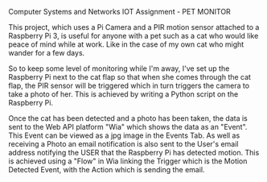 Computer Systems and Networks IOT Assignment - PET MONITOR

This project, which uses a Pi Camera and a PIR motion sensor attached to a Raspberry Pi 3,
is useful for anyone with a pet such as a cat who would like peace of mind while at work. 
Like in the case of my own cat who might wander for a few days.

So to keep some level of monitoring while I'm away, I've set up the Raspberry Pi next to 
the cat flap so that when she comes through the cat flap, the PIR sensor will be triggered 
which in turn triggers the camera to take a photo of her. This is achieved by writing a Python 
script on the Raspberry Pi.

Once the cat has been detected and a photo has been taken, the data is sent to the Web API 
platform "Wia" which shows the data as an "Event". This Event can be viewed as a jpg image in
the Events Tab. As well as receiving a Photo an email notification is also sent to the User's
email address notifying the USER that the Raspberry Pi has detected motion. This is achieved 
using a "Flow" in Wia linking the Trigger which is the Motion Detected Event, with the Action
which is sending the email. 


